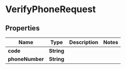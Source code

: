 
# VerifyPhoneRequest

## Properties
Name | Type | Description | Notes
------------ | ------------- | ------------- | -------------
**code** | **String** |  | 
**phoneNumber** | **String** |  | 



